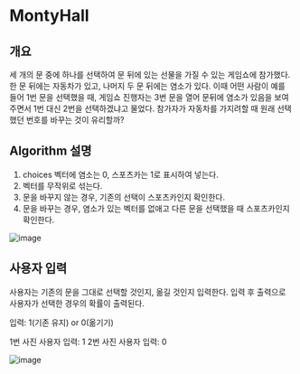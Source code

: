 ﻿# MontyHall

## 개요

세 개의 문 중에 하나를 선택하여 문 뒤에 있는 선물을 가질 수 있는 게임쇼에 참가했다. 한 문 뒤에는 자동차가 있고, 나머지 두 문 뒤에는 염소가 있다. 이때 어떤 사람이 예를 들어 1번 문을 선택했을 때, 게임쇼 진행자는 3번 문을 열어 문뒤에 염소가 있음을 보여주면서 1번 대신 2번을 선택하겠냐고 물었다. 참가자가 자동차를 가지려할 때 원래 선택했던 번호를 바꾸는 것이 유리할까?

## Algorithm 설명

1. choices 벡터에 염소는 0, 스포츠카는 1로 표시하여 넣는다.
2. 벡터를 무작위로 섞는다.
3. 문을 바꾸지 않는 경우, 기존의 선택이 스포츠카인지 확인한다.
4. 문을 바꾸는 경우, 염소가 있는 벡터를 없애고 다른 문을 선택했을 때 스포츠카인지 확인한다.

![image](https://user-images.githubusercontent.com/116272739/235628778-03908524-7658-4e23-b39e-b3548a03abf9.png)

## 사용자 입력

사용자는 기존의 문을 그대로 선택할 것인지, 옮길 것인지 입력한다.
입력 후 출력으로 사용자가 선택한 경우의 확률이 출력된다.

입력: 1(기존 유지) or 0(옮기기) 

1번 사진 사용자 입력: 1
2번 사진 사용자 입력: 0

![image](https://user-images.githubusercontent.com/56586470/235640029-3f98910f-a16a-4d4d-a902-b4d36e06b0ad.png)
